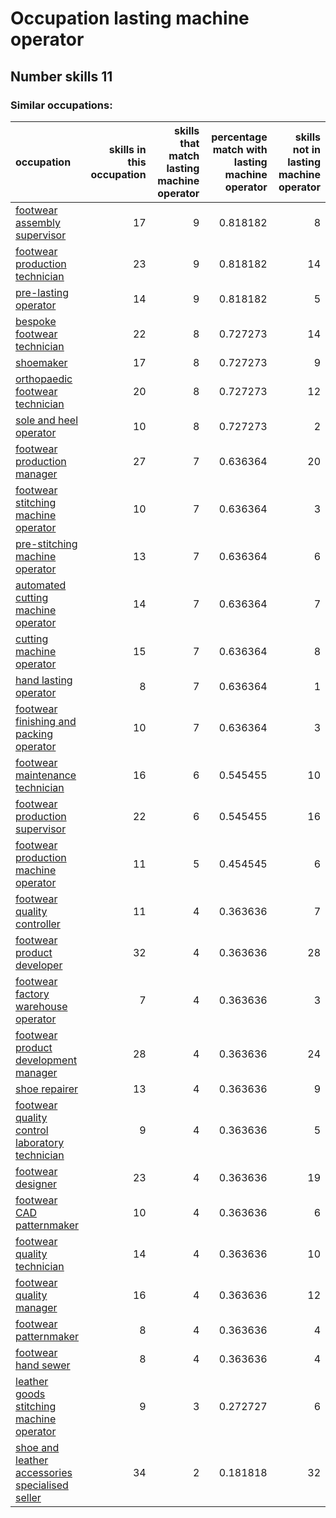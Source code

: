 # Occupation lasting machine operator
## Number skills 11
### Similar occupations:
| occupation                                                                                            |   skills in this occupation |   skills that match lasting machine operator |   percentage match with lasting machine operator |   skills not in lasting machine operator |
|:------------------------------------------------------------------------------------------------------|----------------------------:|---------------------------------------------:|-------------------------------------------------:|-----------------------------------------:|
| [footwear assembly supervisor](footwear_assembly_supervisor.md)                                       |                          17 |                                            9 |                                         0.818182 |                                        8 |
| [footwear production technician](footwear_production_technician.md)                                   |                          23 |                                            9 |                                         0.818182 |                                       14 |
| [pre-lasting operator](pre-lasting_operator.md)                                                       |                          14 |                                            9 |                                         0.818182 |                                        5 |
| [bespoke footwear technician](bespoke_footwear_technician.md)                                         |                          22 |                                            8 |                                         0.727273 |                                       14 |
| [shoemaker](shoemaker.md)                                                                             |                          17 |                                            8 |                                         0.727273 |                                        9 |
| [orthopaedic footwear technician](orthopaedic_footwear_technician.md)                                 |                          20 |                                            8 |                                         0.727273 |                                       12 |
| [sole and heel operator](sole_and_heel_operator.md)                                                   |                          10 |                                            8 |                                         0.727273 |                                        2 |
| [footwear production manager](footwear_production_manager.md)                                         |                          27 |                                            7 |                                         0.636364 |                                       20 |
| [footwear stitching machine operator](footwear_stitching_machine_operator.md)                         |                          10 |                                            7 |                                         0.636364 |                                        3 |
| [pre-stitching machine operator](pre-stitching_machine_operator.md)                                   |                          13 |                                            7 |                                         0.636364 |                                        6 |
| [automated cutting machine operator](automated_cutting_machine_operator.md)                           |                          14 |                                            7 |                                         0.636364 |                                        7 |
| [cutting machine operator](cutting_machine_operator.md)                                               |                          15 |                                            7 |                                         0.636364 |                                        8 |
| [hand lasting operator](hand_lasting_operator.md)                                                     |                           8 |                                            7 |                                         0.636364 |                                        1 |
| [footwear finishing and packing operator](footwear_finishing_and_packing_operator.md)                 |                          10 |                                            7 |                                         0.636364 |                                        3 |
| [footwear maintenance technician](footwear_maintenance_technician.md)                                 |                          16 |                                            6 |                                         0.545455 |                                       10 |
| [footwear production supervisor](footwear_production_supervisor.md)                                   |                          22 |                                            6 |                                         0.545455 |                                       16 |
| [footwear production machine operator](footwear_production_machine_operator.md)                       |                          11 |                                            5 |                                         0.454545 |                                        6 |
| [footwear quality controller](footwear_quality_controller.md)                                         |                          11 |                                            4 |                                         0.363636 |                                        7 |
| [footwear product developer](footwear_product_developer.md)                                           |                          32 |                                            4 |                                         0.363636 |                                       28 |
| [footwear factory warehouse operator](footwear_factory_warehouse_operator.md)                         |                           7 |                                            4 |                                         0.363636 |                                        3 |
| [footwear product development manager](footwear_product_development_manager.md)                       |                          28 |                                            4 |                                         0.363636 |                                       24 |
| [shoe repairer](shoe_repairer.md)                                                                     |                          13 |                                            4 |                                         0.363636 |                                        9 |
| [footwear quality control laboratory technician](footwear_quality_control_laboratory_technician.md)   |                           9 |                                            4 |                                         0.363636 |                                        5 |
| [footwear designer](footwear_designer.md)                                                             |                          23 |                                            4 |                                         0.363636 |                                       19 |
| [footwear CAD patternmaker](footwear_CAD_patternmaker.md)                                             |                          10 |                                            4 |                                         0.363636 |                                        6 |
| [footwear quality technician](footwear_quality_technician.md)                                         |                          14 |                                            4 |                                         0.363636 |                                       10 |
| [footwear quality manager](footwear_quality_manager.md)                                               |                          16 |                                            4 |                                         0.363636 |                                       12 |
| [footwear patternmaker](footwear_patternmaker.md)                                                     |                           8 |                                            4 |                                         0.363636 |                                        4 |
| [footwear hand sewer](footwear_hand_sewer.md)                                                         |                           8 |                                            4 |                                         0.363636 |                                        4 |
| [leather goods stitching machine operator](leather_goods_stitching_machine_operator.md)               |                           9 |                                            3 |                                         0.272727 |                                        6 |
| [shoe and leather accessories specialised seller](shoe_and_leather_accessories_specialised_seller.md) |                          34 |                                            2 |                                         0.181818 |                                       32 |
